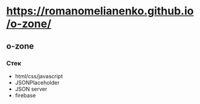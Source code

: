 # https://romanomelianenko.github.io/o-zone/
## o-zone
### Стек
- html/css/javascript
- JSONPlaceholder
- JSON server
- firebase
